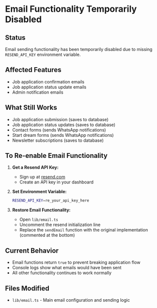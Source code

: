# Email Functionality Temporarily Disabled

## Status
Email sending functionality has been temporarily disabled due to missing `RESEND_API_KEY` environment variable.

## Affected Features
- Job application confirmation emails
- Job application status update emails
- Admin notification emails

## What Still Works
- Job application submission (saves to database)
- Job application status updates (saves to database)
- Contact forms (sends WhatsApp notifications)
- Start dream forms (sends WhatsApp notifications)
- Newsletter subscriptions (saves to database)

## To Re-enable Email Functionality

1. **Get a Resend API Key:**
   - Sign up at [resend.com](https://resend.com)
   - Create an API key in your dashboard

2. **Set Environment Variable:**
   ```bash
   RESEND_API_KEY=re_your_api_key_here
   ```

3. **Restore Email Functionality:**
   - Open `lib/email.ts`
   - Uncomment the resend initialization line
   - Replace the `sendEmail` function with the original implementation (commented at the bottom)

## Current Behavior
- Email functions return `true` to prevent breaking application flow
- Console logs show what emails would have been sent
- All other functionality continues to work normally

## Files Modified
- `lib/email.ts` - Main email configuration and sending logic 